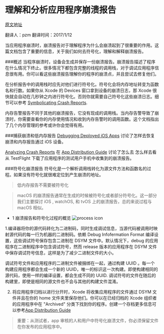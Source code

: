 理解和分析应用程序崩溃报告
===

[原文地址](https://developer.apple.com/library/content/technotes/tn2151/_index.html#//apple_ref/doc/uid/DTS40008184)

翻译人：pzm 翻译时间：2017/1/12

当应用程序崩溃时，崩溃报告对于理解程序为什么会崩溃起到了很重要的作用。这篇文档包含了重要的信息，关于我们如何去符号化，理解和解释崩溃报告。

###概述
当程序崩溃时，设备会生成并保存一份崩溃报告。崩溃报告描述了程序在什么情况下终止。很多情况下都包含完整的线程的调用栈，对于调试应用程序信息很有用。你可以看这些崩溃报告理解你的程序的崩溃点，并且尝试去修复他们。

在分析报告中的调用栈时应先对他们进行符号化。符号化会将内存地址转变为函数名和行数。如果你从 Xcode 的 Devices 窗口拿到设备的崩溃日志，那 Xcode 很快就会自动在几秒钟之内进行符号化。否则你就需要自己符号化这些崩溃日志。细节可以参考 [Symbolicating Crash Reports](https://developer.apple.com/library/content/technotes/tn2151/_index.html#//apple_ref/doc/uid/DTS40008184-CH1-SYMBOLICATION).

内存告警报告不同于其他的崩溃报告，它没有现成的调用栈。当内存告警导致了崩溃时，你需要查看你的内存使用情况和收到内存告警时的调用函数。这个文档指出了几个内存管理的参考或许你会觉得有用。

###捕获崩溃和低内存报告
[Debugging Deployed iOS Apps](https://developer.apple.com/library/content/qa/qa1747/_index.html) 讨论了怎样去恢复崩溃和内存报告通过 iOS 设备。

[Analyzing Crash Reports](https://developer.apple.com/library/content/documentation/IDEs/Conceptual/AppDistributionGuide/AnalyzingCrashReports/AnalyzingCrashReports.html) 在 [App Distribution Guide](https://developer.apple.com/library/content/documentation/IDEs/Conceptual/AppDistributionGuide/Introduction/Introduction.html) 讨论了怎么去	怎么样去看从 TestFlight 下载了应用程序的测试用户手机中收集到的崩溃报告。

###符号化崩溃报告
符号化是一个解析调用栈转化为源文件方法和函数名的过程。如果没有符号化就很难定位到产生崩溃的地址。

>低内存报告不需要被符号化

> macOS 的崩溃报告通常在生成的时候被符号化或者部分符号化。这一部分我们主要探讨 iOS , watchOS, 和 tvOS 上的崩溃报告，总的来说过程与 macOS 相似。

* 1 崩溃报告和符号化过程的概览
  ![process icon](https://developer.apple.com/library/content/technotes/tn2151/Art/tn2151_crash_flow.png)
  
 1.编译器将你的源代码转化为二进制码，同时生成调试信息，当源代码被调用时映射源代码的每一行为机器的二进制码。依赖 Debug Infofermation Format  编译设置，这些调试符号保存包含二进制在 DSYM 文件中。默认情况下，debug 的应用程序在二进制程序中包含调试符号，然而 release 版本的应用程序在 DSYM 文件中保存调试符号信息，这样是为了减少二进制文件的大小。
 
 调试符号文件和应用程序的二进制文件被捆绑在一起，通过构建 UUID 。每一个构建应用程序都会生成一个新的 UUID，唯一的标识这一次构建。即使构建相同的源代码，使用一样的编译设置，都会生成不同的 UUID. 调试符号的文件在随后的构建里，即使是相同的源文件也不会与其他的构建文件混淆。

2. 将应用程序归档以进行分开时，Xcode 将收集应用程序的文件通过 DSYM 文件并且在你的 home 文件夹里保存他们。你可以在已经归档的 Xcode 组织者的应用程序中在 "Archived" 分类下找到你的程序。创建一个存档更多信息可以参考[App Distribution Guide](https://developer.apple.com/library/content/documentation/IDEs/Conceptual/AppDistributionGuide/Introduction/Introduction.html)

>重要：从测试者，app 审核的人和用户中符号化崩溃文件，你必须保留文件在你发布的应用程序中。



















